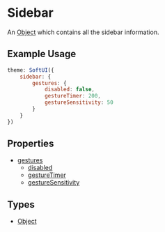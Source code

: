 # Sidebar

An [Object](https://developer.mozilla.org/en-US/docs/Web/JavaScript/Reference/Global_Objects/Object) which contains all the sidebar information.

## Example Usage

```js
theme: SoftUI({
    sidebar: {
        gestures: {
            disabled: false,
            gestureTimer: 200,
            gestureSensitivity: 50
        }
    }
})
```

## Properties

-   [gestures](/docs/sidebar/gestures/)
    -   [disabled](/docs/sidebar/gestures/disabled)
    -   [gestureTimer](/docs/sidebar/gestures/gestureTimer)
    -   [gestureSensitivity](/docs/sidebar/gestures/gestureSensitivity)

## Types

-   [Object](https://developer.mozilla.org/en-US/docs/Web/JavaScript/Reference/Global_Objects/Object)
